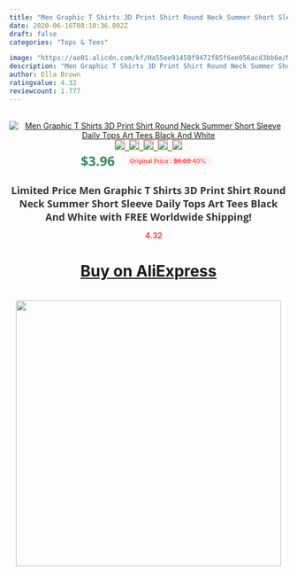 ```yaml
---
title: "Men Graphic T Shirts 3D Print Shirt Round Neck Summer Short Sleeve Daily Tops Art Tees Black And White"
date: 2020-06-16T08:10:36.892Z
draft: false
categories: "Tops & Tees"

image: "https://ae01.alicdn.com/kf/Ha55ee91450f9472f85f6ee056acd3bb6e/Men-Graphic-T-Shirts-3D-Print-Shirt-Round-Neck-Summer-Short-Sleeve-Daily-Tops-Art-Tees.jpg"
description: "Men Graphic T Shirts 3D Print Shirt Round Neck Summer Short Sleeve Daily Tops Art Tees Black And White"
author: Ella Brown
ratingvalue: 4.32
reviewcount: 1.777
---
```

<br>
<div style="text-align: center;">
<a href="https://s.click.aliexpress.com/e/_9JUzTB" target="_blank" rel="nofollow noopener noreferrer"><img alt="Men Graphic T Shirts 3D Print Shirt Round Neck Summer Short Sleeve Daily Tops Art Tees Black And White" class="magnifier-image" src="https://ae01.alicdn.com/kf/Ha55ee91450f9472f85f6ee056acd3bb6e/Men-Graphic-T-Shirts-3D-Print-Shirt-Round-Neck-Summer-Short-Sleeve-Daily-Tops-Art-Tees.jpg_640x640.jpg">
<br>
<img style="border:1px solid salmon" src="https://ae01.alicdn.com/kf/Ha55ee91450f9472f85f6ee056acd3bb6e/Men-Graphic-T-Shirts-3D-Print-Shirt-Round-Neck-Summer-Short-Sleeve-Daily-Tops-Art-Tees.jpg_120x120.jpg">&nbsp;&nbsp;<img style="border:1px solid salmon" src="https://ae01.alicdn.com/kf/H6dd9a0b9f5ce49a8a8d288429a938127N/Men-Graphic-T-Shirts-3D-Print-Shirt-Round-Neck-Summer-Short-Sleeve-Daily-Tops-Art-Tees.jpg_120x120.jpg">&nbsp;&nbsp;<img style="border:1px solid salmon" src="_120x120.jpg">&nbsp;&nbsp;<img style="border:1px solid salmon" src="_120x120.jpg">&nbsp;&nbsp;<img style="border:1px solid salmon" src="_120x120.jpg"></a></div><br0>
<div style="text-align: center;"><span style="background-color: white; border: 0px; box-sizing: border-box; color: seagreen; display: inline-block; font-family: &quot;open sans&quot; , &quot;arial&quot; , &quot;helvetica&quot; , sans-serif , &quot;heiti&quot;; font-size: 24px; font-stretch: inherit; font-weight: 700; line-height: inherit; margin: 0px 10px 0px 0px; padding: 0px; vertical-align: middle;">$3.96 </span>
<span style="background: rgb(255 , 241 , 241); border-radius: 3px; border: 0px; box-sizing: border-box; color: #ff4747; display: inline-block; font-family: inherit; font-size: 12px; font-stretch: inherit; font-style: inherit; font-variant: inherit; font-weight: 600; line-height: inherit; margin: 0px; padding: 2px 5px; transform: scale(0.9); vertical-align: middle;">Original Price : <b style="text-decoration: line-through;">$6.60 </b> 40%&nbsp;&nbsp;</span></div>
<h1 style="color: #333333; display: inline-block; font-family: &quot;open sans&quot; , &quot;arial&quot; , &quot;helvetica&quot; , sans-serif , &quot;heiti&quot;; font-size: 18px; font-stretch: inherit; font-weight: 700; text-align: center;">Limited Price Men Graphic T Shirts 3D Print Shirt Round Neck Summer Short Sleeve Daily Tops Art Tees Black And White with FREE Worldwide Shipping!</h1>
<div style="color: #ff4747; text-align: center;">
<img src="https://4.bp.blogspot.com/-M0ZcTcb-5uY/XleCXlxnR4I/AAAAAAAAAEc/OrjgMkXV1oMQFaCRZj5HQwOCBcu3w1FegCPcBGAYYCw/s1600/star.png" style="height: 15px;">&nbsp;<b>4.32</b></div>
<div class="button_cont" align="center"><a class="buynow_a" href="https://s.click.aliexpress.com/e/_9JUzTB" target="_blank" rel="nofollow noopener noreferrer"><H1>Buy on AliExpress</H1></a></div><br>
<div class="separator" style="clear: both; text-align: center;">
<img src="https://lh3.googleusercontent.com/-pTy5HemUv9M/XlePHvY0dAI/AAAAAAAAAE4/0nX5iRUoIWY8eMW9Dpxeirr157OZliDIgCLcBGAsYHQ/s1600/badge.gif" width="480">
</div>
